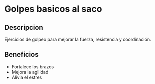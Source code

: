 # Golpes basicos al saco

## Descripcion
Ejercicios de golpeo para mejorar la fuerza, resistencia y coordinación.

## Beneficios
- Fortalece los brazos
- Mejora la agilidad
- Alivia el estres
